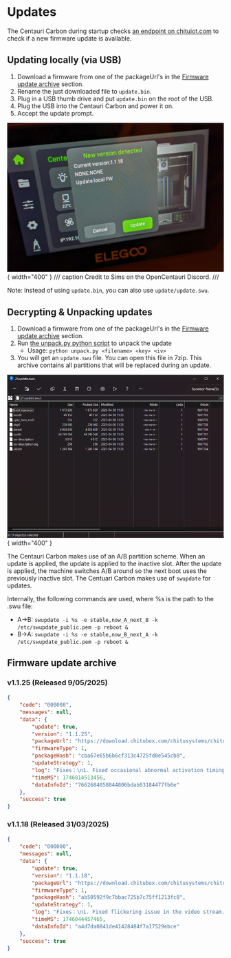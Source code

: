 # Updates

The Centauri Carbon during startup checks [an endpoint on chituiot.com](https://mms.chituiot.com/mainboardVersionUpdate/getInfo.do7?machineType=ELEGOO%20Centauri%20Carbon&machineId=0&version=1.1.0&lan=en&firmwareType=1) to check if a new firmware update is available.

## Updating locally (via USB)

1. Download a firmware from one of the packageUrl's in the [Firmware update archive](#firmware-update-archive) section.
2. Rename the just downloaded file to `update.bin`.
3. Plug in a USB thumb drive and put `update.bin` on the root of the USB.
4. Plug the USB into the Centauri Carbon and power it on.
5. Accept the update prompt.

![localupdate](../assets/localupdate.jpg){ width="400" }
/// caption
Credit to Sims on the OpenCentauri Discord.
///

Note: Instead of using `update.bin`, you can also use `update/update.swu`.

## Decrypting & Unpacking updates

1. Download a firmware from one of the packageUrl's in the [Firmware update archive](#firmware-update-archive) section.
2. Run [the unpack.py python script](../assets/unpack.py) to unpack the update
    - Usage: `python unpack.py <filename> <key> <iv>`
3. You will get an `update.swu` file. You can open this file in 7zip. This archive contains all partitions that will be replaced during an update.

![update contents](../assets/swu.png){ width="400" }

The Centauri Carbon makes use of an A/B partition scheme. When an update is applied, the update is applied to the inactive slot. After the update is applied, the machine switches A/B around so the next boot uses the previously inactive slot. The Centuari Carbon makes use of `swupdate` for updates.

Internally, the following commands are used, where %s is the path to the .swu file:

- A->B: `swupdate -i %s -e stable,now_A_next_B -k /etc/swupdate_public.pem -p reboot &`
- B->A: `swupdate -i %s -e stable,now_B_next_A -k /etc/swupdate_public.pem -p reboot &`

## Firmware update archive

### v1.1.25 (Released 9/05/2025)
```json
{
    "code": "000000",
    "messages": null,
    "data": {
        "update": true,
        "version": "1.1.25",
        "packageUrl": "https://download.chitubox.com/chitusystems/chitusystems/public/printer/firmware/release/1/ca8e1d9a20974a5896f8f744e780a8a7/1/1.1.25/2025-05-09/219b4c9e67de4a1d99c7680164911ab5.bin",
        "firmwareType": 1,
        "packageHash": "cba67e65b6b6cf313c4725fd0e545cb8",
        "updateStrategy": 1,
        "log": "Fixes：\n1. Fixed occasional abnormal activation timing issues with the chassis fan and auxiliary fan.\n2. Resolved anomalies in time-lapse photography generation and export functionality.\n3. Optimized material handling processes during feeding/retraction operations.\n4. Addressed unresponsive errors and improved stability in the web interface.\n5. Mitigated miscellaneous issues impacting overall system reliability.",
        "timeMS": 1746814513456,
        "dataInfoId": "7662684858844806bdab03184477fb6e"
    },
    "success": true
}
```

### v1.1.18 (Released 31/03/2025)
```json
{
    "code": "000000",
    "messages": null,
    "data": {
        "update": true,
        "version": "1.1.18",
        "packageUrl": "https://download.chitubox.com/chitusystems/chitusystems/public/printer/firmware/release/1/ca8e1d9a20974a5896f8f744e780a8a7/1/1.1.18/2025-03-31/74406d43dc314af7a174dba70487ac2b.bin",
        "firmwareType": 1,
        "packageHash": "ab50592f9c7bbac725b7c75ff1213fc0",
        "updateStrategy": 1,
        "log": "Fixes：\n1. Fixed flickering issue in the video stream.\n2. Added Korean to the language options.\n3. Fixed several UI logic bugs.\n4. Fixed an issue where time-lapse videos couldn't be exported or generated in some cases.\n5. Fixed abnormal strain gauge detection during printing.\n6. Adjusted the extruder position after stopping a print.\n7. Resolved an issue where the printer could get stuck at the target temperature and fail to start the print.",
        "timeMS": 1746044457465,
        "dataInfoId": "a4d7da0841de41428484f7a17529ebce"
    },
    "success": true
}
```